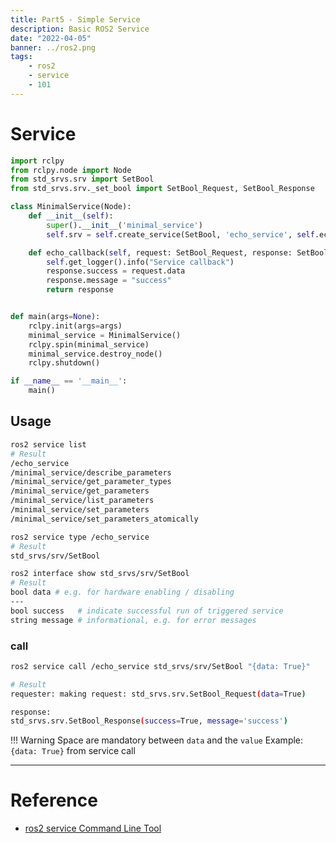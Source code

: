 ```yaml
---
title: Part5 - Simple Service
description: Basic ROS2 Service
date: "2022-04-05"
banner: ../ros2.png
tags:
    - ros2
    - service
    - 101
---
```


# Service

```python title="simple_service" linenums="1" hl_lines="9"
import rclpy
from rclpy.node import Node
from std_srvs.srv import SetBool
from std_srvs.srv._set_bool import SetBool_Request, SetBool_Response

class MinimalService(Node):
    def __init__(self):
        super().__init__('minimal_service')
        self.srv = self.create_service(SetBool, 'echo_service', self.echo_callback)

    def echo_callback(self, request: SetBool_Request, response: SetBool_Response) -> SetBool_Response:
        self.get_logger().info("Service callback")
        response.success = request.data
        response.message = "success"
        return response


def main(args=None):
    rclpy.init(args=args)
    minimal_service = MinimalService()
    rclpy.spin(minimal_service)
    minimal_service.destroy_node()
    rclpy.shutdown()

if __name__ == '__main__':
    main()
```

## Usage

```bash title="list"
ros2 service list
# Result
/echo_service
/minimal_service/describe_parameters
/minimal_service/get_parameter_types
/minimal_service/get_parameters
/minimal_service/list_parameters
/minimal_service/set_parameters
/minimal_service/set_parameters_atomically

```

```bash
ros2 service type /echo_service
# Result
std_srvs/srv/SetBool
```

```bash title="show interface"
ros2 interface show std_srvs/srv/SetBool 
# Result
bool data # e.g. for hardware enabling / disabling
---
bool success   # indicate successful run of triggered service
string message # informational, e.g. for error messages

```
### call
```bash title="service call"
ros2 service call /echo_service std_srvs/srv/SetBool "{data: True}"

# Result
requester: making request: std_srvs.srv.SetBool_Request(data=True)

response:
std_srvs.srv.SetBool_Response(success=True, message='success')

```

!!! Warning
    Space are mandatory between `data` and the `value`
    Example:  `{data: True}` from service call

---

# Reference
- [ros2 service Command Line Tool ](https://roboticsbackend.com/ros2-service-cmd-line-tool-debug-ros2-services/)